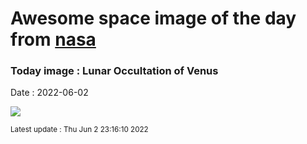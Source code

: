
# Awesome space image of the day from [nasa](https://api.nasa.gov/)

### Today image : Lunar Occultation of Venus

Date : 2022-06-02


![](https://apod.nasa.gov/apod/image/2206/OccultationVenusQuentinGineys1024.gif)

<small>Latest update : Thu Jun  2 23:16:10 2022</small>


